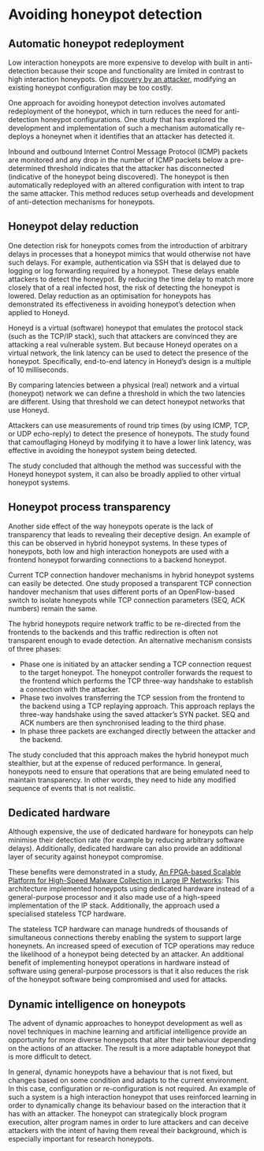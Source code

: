 # Avoiding honeypot detection

## Automatic honeypot redeployment

Low interaction honeypots are more expensive to develop with built in anti-detection because their scope and functionality are limited in contrast to high interaction honeypots. On [discovery by an attacker](detection.md), modifying an existing honeypot configuration may be too costly. 

One approach for avoiding honeypot detection involves automated redeployment of the honeypot, which in turn reduces the need for anti-detection honeypot configurations. One study that has explored the development and implementation of such a mechanism automatically re-deploys a honeynet when it identifies that an attacker has detected it. 

Inbound and outbound Internet Control Message Protocol (ICMP) packets are monitored and any drop in the number of ICMP packets below a pre-determined threshold indicates that the attacker has disconnected (indicative of the honeypot being discovered). The honeypot is then automatically redeployed with an altered configuration with intent to trap the same attacker. This method reduces setup overheads and development of anti-detection mechanisms for honeypots.   

## Honeypot delay reduction

One detection risk for honeypots comes from the introduction of arbitrary delays in processes that a honeypot mimics that would otherwise not have such delays. For example, authentication via SSH that is delayed due to logging or log forwarding required by a honeypot. These delays enable attackers to detect the honeypot. By reducing the time delay to match more closely that of a real infected host, the risk of detecting the honeypot is lowered. Delay reduction as an optimisation for honeypots has demonstrated its effectiveness in avoiding honeypot’s detection when applied to Honeyd. 

Honeyd is a virtual (software) honeypot that emulates the protocol stack (such as the TCP/IP stack), such that attackers are convinced they are attacking a real vulnerable system. But because Honeyd operates on a virtual network, the link latency can be used to detect the presence of the honeypot. Specifically, end-to-end latency in Honeyd’s design is a multiple of 10 milliseconds. 

By comparing latencies between a physical (real) network and a virtual (honeypot) network we can define a threshold in which the two latencies are different. Using that threshold we can detect honeypot networks that use Honeyd. 

Attackers can use measurements of round trip times (by using ICMP, TCP, or UDP echo-reply) to detect the presence of honeypots. The study found that camouflaging Honeyd by modifying it to have a lower link latency, was effective in avoiding the honeypot system being detected.  

The study concluded that although the method was successful with the Honeyd honeypot system, it can also be broadly applied to other virtual honeypot systems.

## Honeypot process transparency

Another side effect of the way honeypots operate is the lack of transparency that leads to revealing their deceptive design. An example of this can be observed in hybrid honeypot systems. In these types of honeypots, both low and high interaction honeypots are used with a frontend honeypot forwarding connections to a backend honeypot. 

Current TCP connection handover mechanisms in hybrid honeypot systems can easily be detected. One study proposed a transparent TCP connection handover mechanism that uses different ports of an OpenFlow-based switch to isolate honeypots while TCP connection parameters (SEQ, ACK numbers) remain the same. 

The hybrid honeypots require network traffic to be re-directed from the frontends to the backends and this traffic redirection is often not transparent enough to evade detection. An alternative mechanism consists of three phases: 

* Phase one is initiated by an attacker sending a TCP connection request to the target honeypot. The honeypot controller forwards the request to the frontend which performs the TCP three-way handshake to establish a connection with the attacker. 
* Phase two involves transferring the TCP session from the frontend to the backend using a TCP replaying approach. This approach replays the three-way handshake using the saved attacker’s SYN packet. SEQ and ACK numbers are then synchronised leading to the third phase.
* In phase three packets are exchanged directly between the attacker and the backend. 

The study concluded that this approach makes the hybrid honeypot much stealthier, but at the expense of reduced performance. In general, honeypots need to ensure that operations that are being emulated need to maintain transparency. In other words, they need to hide any modified sequence of events that is not realistic.

## Dedicated hardware

Although expensive, the use of dedicated hardware for honeypots can help minimise their detection rate (for example by reducing arbitrary software delays). Additionally, dedicated hardware can also provide an additional layer of security against honeypot compromise. 

These benefits were demonstrated in a study, [An FPGA-based Scalable Platform for High-Speed Malware Collection in Large IP Networks](https://www.esa.informatik.tu-darmstadt.de/assets/publications/materials/2010/2010_FPT.pdf): This architecture implemented honeypots using dedicated hardware instead of a general-purpose processor and it also made use of a high-speed implementation of the IP stack. Additionally, the approach used a specialised stateless TCP hardware. 

The stateless TCP hardware can manage hundreds of thousands of simultaneous connections thereby enabling the system to support large honeynets. An increased speed of execution of TCP operations may reduce the likelihood of a honeypot being detected by an attacker. An additional benefit of implementing honeypot operations in hardware instead of software using general-purpose processors is that it also reduces the risk of the honeypot software being compromised and used for attacks.

## Dynamic intelligence on honeypots

The advent of dynamic approaches to honeypot development as well as novel techniques in machine learning and artificial intelligence provide an opportunity for more diverse honeypots that alter their behaviour depending on the actions of an attacker. The result is a more adaptable honeypot that is more difficult to detect. 

In general, dynamic honeypots have a behaviour that is not fixed, but changes based on some condition and adapts to the current environment. In this case, configuration or re-configuration is not required. An example of such a system is a high interaction honeypot that uses reinforced learning in order to dynamically change its behaviour based on the interaction that it has with an attacker. The honeypot can strategically block program execution, alter program names in order to lure attackers and can deceive attackers with the intent of having them reveal their background, which is especially important for research honeypots.
